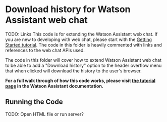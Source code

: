 # Download history for Watson Assistant web chat

TODO: Links
This code is for extending the Watson Assistant web chat. If you are new to developing with web chat, please start with the [Getting Started tutorial](https://ibm.com). The code in this folder is heavily commented with links and references to the web chat APIs used.

The code in this folder will cover how to extend Watson Assistant web chat to be able to add a "Download history" option to the header overflow menu that when clicked will download the history to the user's browser.

**For a full walk through of how this code works, please visit [the tutorial page](https://ibm.com) in the Watson Assistant documentation.**

## Running the Code

TODO:
Open HTML file or run server?
